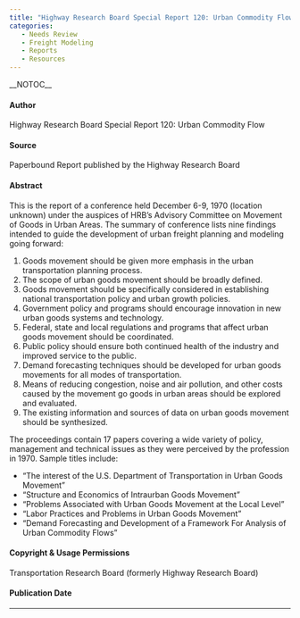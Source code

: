 ```yaml
---
title: "Highway Research Board Special Report 120: Urban Commodity Flow"
categories:
   - Needs Review
   - Freight Modeling
   - Reports
   - Resources
---
```


\_\_NOTOC\_\_

#### Author

Highway Research Board Special Report 120: Urban Commodity Flow

#### Source

Paperbound Report published by the Highway Research Board

#### Abstract

This is the report of a conference held December 6-9, 1970 (location unknown) under the auspices of HRB’s Advisory Committee on Movement of Goods in Urban Areas. The summary of conference lists nine findings intended to guide the development of urban freight planning and modeling going forward:

1.  Goods movement should be given more emphasis in the urban transportation planning process.
2.  The scope of urban goods movement should be broadly defined.
3.  Goods movement should be specifically considered in establishing national transportation policy and urban growth policies.
4.  Government policy and programs should encourage innovation in new urban goods systems and technology.
5.  Federal, state and local regulations and programs that affect urban goods movement should be coordinated.
6.  Public policy should ensure both continued health of the industry and improved service to the public.
7.  Demand forecasting techniques should be developed for urban goods movements for all modes of transportation.
8.  Means of reducing congestion, noise and air pollution, and other costs caused by the movement go goods in urban areas should be explored and evaluated.
9.  The existing information and sources of data on urban goods movement should be synthesized.

The proceedings contain 17 papers covering a wide variety of policy, management and technical issues as they were perceived by the profession in 1970. Sample titles include:

-   “The interest of the U.S. Department of Transportation in Urban Goods Movement”
-   “Structure and Economics of Intraurban Goods Movement”
-   “Problems Associated with Urban Goods Movement at the Local Level”
-   “Labor Practices and Problems in Urban Goods Movement”
-   “Demand Forecasting and Development of a Framework For Analysis of Urban Commodity Flows”

#### Copyright & Usage Permissions

Transportation Research Board (formerly Highway Research Board)

#### Publication Date

------------------------------------------------------------------------

<comments />

